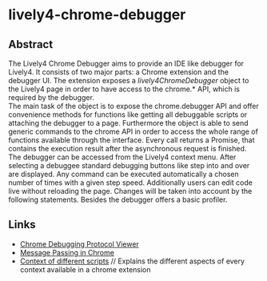 # lively4-chrome-debugger

## Abstract
The Lively4 Chrome Debugger aims to provide an IDE like debugger for Lively4. It consists of two major parts: a Chrome extension and the debugger UI. The extension exposes a *lively4ChromeDebugger* object to the Lively4 page in order to have access to the chrome.\* API, which is required by the debugger. <br>
The main task of the object is to expose the chrome.debugger API and offer convenience methods for functions like getting all debuggable scripts or attaching the debugger to a page. Furthermore the object is able to send generic commands to the chrome API in order to access the whole range of functions available through the interface. Every call returns a Promise, that contains the execution result after the asynchronous request is finished.<br>
The debugger can be accessed from the Lively4 context menu. After selecting a debuggee standard debugging buttons like step into and over are displayed. Any command can be executed automatically a chosen number of times with a given step speed. Additionally users can edit code live without reloading the page. Changes will be taken into account by the following statements. Besides the debugger offers a basic profiler. 

## Links
- [Chrome Debugging Protocol Viewer][debugging_protocol]
- [Message Passing in Chrome][message_passing]
- [Context of different scripts][script_context] // Explains the different aspects of every context available in a chrome extension

[debugging_protocol]: https://chromedevtools.github.io/debugger-protocol-viewer/1-2/Debugger/
[message_passing]: https://developer.chrome.com/extensions/messaging
[script_context]: http://stackoverflow.com/a/9916089
